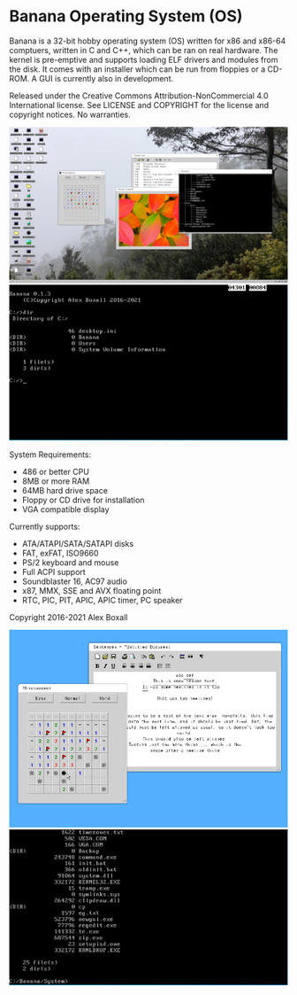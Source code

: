 # Banana Operating System (OS)
Banana is a 32-bit hobby operating system (OS) written for x86 and x86-64 comptuers, written in C and C++, which can be ran on real hardware. The kernel is pre-emptive and supports loading ELF drivers and modules from the disk.
It comes with an installer which can be run from floppies or a CD-ROM. A GUI is currently also in development. 

Released under the Creative Commons Attribution-NonCommercial 4.0 International license.
See LICENSE and COPYRIGHT for the license and copyright notices. No warranties.

![Banana GUI (VESA)](https://github.com/A22347/Banana-Operating-System/blob/main/doc/images/bna_vesa6.PNG "Banana GUI (VESA)")
![Banana command line](https://github.com/A22347/Banana-Operating-System/blob/main/doc/images/bna_prompt.PNG "Banana command line")

System Requirements:
 - 486 or better CPU
 - 8MB or more RAM
 - 64MB hard drive space
 - Floppy or CD drive for installation
 - VGA compatible display
 
 Currently supports:
  - ATA/ATAPI/SATA/SATAPI disks
  - FAT, exFAT, ISO9660
  - PS/2 keyboard and mouse
  - Full ACPI support
  - Soundblaster 16, AC97 audio
  - x87, MMX, SSE and AVX floating point
  - RTC, PIC, PIT, APIC, APIC timer, PC speaker
  
  
Copyright 2016-2021 Alex Boxall

![Banana GUI (VESA)](https://github.com/A22347/Banana-Operating-System/blob/main/doc/images/bna_vesa5.PNG "Banana GUI (VESA)")
![Banana command line](https://github.com/A22347/Banana-Operating-System/blob/main/doc/images/bna_prompt2.PNG "Banana command line")
